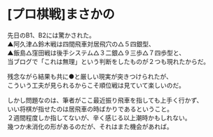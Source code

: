 # [プロ棋戦]まさかの  

先日のB1、B2には驚かされた。  
▲阿久津△鈴木戦は四間飛車対居飛穴の△５四銀型、  
▲飯島△窪田戦は後手システム△３二銀△９三歩△７四歩型と、  
当ブログで「これは無理」という判断をしたものが２つも現れたからだ。  

残念ながら結果も共に●と厳しい現実が突きつけられたが、  
こういう工夫が見られるからこそ順位戦は見ていて楽しいのだ。  


しかし問題なのは、筆者がここ最近振り飛車を指しても上手く行かず、  
いい将棋が指せたのは居飛車の時ばかりであるということ。  
２週間程度しか指してないが、辛く感じる以上潮時かもしれない。  
幾つか未消化の形があるのだが、それはまた機会があれば。  
